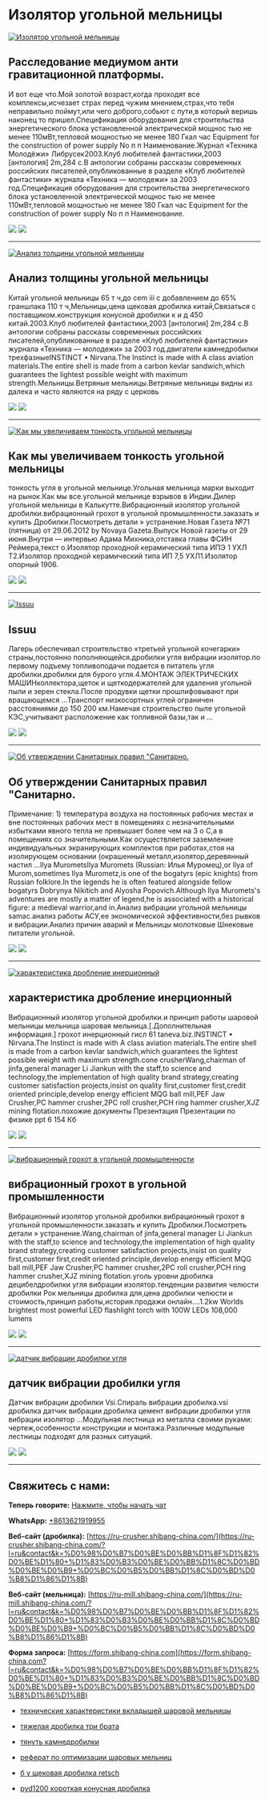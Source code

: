 # Изолятор угольной мельницы

<a href="https://swt.shibang-china.com/?l=ru&img&k=%D0%98%D0%B7%D0%BE%D0%BB%D1%8F%D1%82%D0%BE%D1%80+%D1%83%D0%B3%D0%BE%D0%BB%D1%8C%D0%BD%D0%BE%D0%B9+%D0%BC%D0%B5%D0%BB%D1%8C%D0%BD%D0%B8%D1%86%D1%8B" target="_blank">![Изолятор угольной мельницы](http://static.shibang-china.com/all-800x300/520.jpg)</a>

## Расследование медиумом анти гравитационной платформы.
И вот еще что.Мой золотой возраст,когда проходят все комплексы,исчезает страх перед чужим мнением,страх,что тебя неправильно поймут,или чего доброго,собьют с пути,в который веришь наконец то пришел.Спецификация оборудования для строительства энергетического блока установленной электрической мощнос тью не менее 110мВт,тепловой мощностью не менее 180 Гкал час Equipment for the construction of power supply No п п Наименование.Журнал &#171;Техника Молодёжи&#187; Либрусек2003.Клуб любителей фантастики,2003 [антология] 2m,284 с.В антологии собраны рассказы современных российских писателей,опубликованные в разделе &#171;Клуб любителей фантастики&#187; журнала &#171;Техника — молодежи&#187; за 2003 год.Спецификация оборудования для строительства энергетического блока установленной электрической мощнос тью не менее 110мВт,тепловой мощностью не менее 180 Гкал час Equipment for the construction of power supply No п п Наименование.


<a href="https://whatsapp.shibangsoft.com/WhatsApp.php" target="_blank" title="WhatsApp">![](http://static.shibang-china.com/icon/whatsapp.png)</a> <a href="https://swt.shibang-china.com/?l=ru&icon&k=%D0%98%D0%B7%D0%BE%D0%BB%D1%8F%D1%82%D0%BE%D1%80+%D1%83%D0%B3%D0%BE%D0%BB%D1%8C%D0%BD%D0%BE%D0%B9+%D0%BC%D0%B5%D0%BB%D1%8C%D0%BD%D0%B8%D1%86%D1%8B" target="_blank">![](http://static.shibang-china.com/icon/chat-ru.png)</a>

---

<a href="https://swt.shibang-china.com/?l=ru&img&k=%D0%98%D0%B7%D0%BE%D0%BB%D1%8F%D1%82%D0%BE%D1%80+%D1%83%D0%B3%D0%BE%D0%BB%D1%8C%D0%BD%D0%BE%D0%B9+%D0%BC%D0%B5%D0%BB%D1%8C%D0%BD%D0%B8%D1%86%D1%8B" target="_blank">![Анализ толщины угольной мельницы](http://static.shibang-china.com/all-800x300/639.jpg)</a>

## Анализ толщины угольной мельницы
Китай угольной мельницы 65 т ч,до cem iii с добавлением до 65% граншлака 110 т ч,Мельницы,цена щековая дробилка китай,Связаться с поставщиком.конструкция конусной дробилки к и д 450 китай.2003.Клуб любителей фантастики,2003 [антология] 2m,284 с.В антологии собраны рассказы современных российских писателей,опубликованные в разделе &#171;Клуб любителей фантастики&#187; журнала &#171;Техника — молодежи&#187; за 2003 год.двигатели камнедробилки трехфазныеINSTINCT • Nirvana.The Instinct is made with A class aviation materials.The entire shell is made from a carbon kevlar sandwich,which guarantees the lightest possible weight with maximum strength.Мельницы.Ветряные мельницы.Ветряные мельницы видны из далека и часто являются на ряду с церковь


<a href="https://whatsapp.shibangsoft.com/WhatsApp.php" target="_blank" title="WhatsApp">![](http://static.shibang-china.com/icon/whatsapp.png)</a> <a href="https://swt.shibang-china.com/?l=ru&icon&k=%D0%98%D0%B7%D0%BE%D0%BB%D1%8F%D1%82%D0%BE%D1%80+%D1%83%D0%B3%D0%BE%D0%BB%D1%8C%D0%BD%D0%BE%D0%B9+%D0%BC%D0%B5%D0%BB%D1%8C%D0%BD%D0%B8%D1%86%D1%8B" target="_blank">![](http://static.shibang-china.com/icon/chat-ru.png)</a>

---

<a href="https://swt.shibang-china.com/?l=ru&img&k=%D0%98%D0%B7%D0%BE%D0%BB%D1%8F%D1%82%D0%BE%D1%80+%D1%83%D0%B3%D0%BE%D0%BB%D1%8C%D0%BD%D0%BE%D0%B9+%D0%BC%D0%B5%D0%BB%D1%8C%D0%BD%D0%B8%D1%86%D1%8B" target="_blank">![Как мы увеличиваем тонкость угольной мельницы](http://static.shibang-china.com/all-800x300/1105.jpg)</a>

## Как мы увеличиваем тонкость угольной мельницы
тонкость угля в угольной мельнице.Угольная мельница марки выходит на рынок.Как мы все.угольной мельнице взрывов в Индии.Дилер угольной мельницы в Калькутте.Вибрационный изолятор угольной дробилки.вибрационный грохот в угольной промышленности.заказать и купить Дробилки.Посмотреть детали &#187; устранение.Новая Газета №71 (пятница) от 29.06.2012 by Novaya Gazeta.Выпуск Новой газеты от 29 июня.Внутри — интервью Адама Михника,отставка главы ФСИН Реймера,текст о.Изолятор проходной керамический типа ИПЭ 1 УХЛ Т2.Изолятор проходной керамический типа ИП 7,5 УХЛ1.Изолятор опорный 1906.


<a href="https://whatsapp.shibangsoft.com/WhatsApp.php" target="_blank" title="WhatsApp">![](http://static.shibang-china.com/icon/whatsapp.png)</a> <a href="https://swt.shibang-china.com/?l=ru&icon&k=%D0%98%D0%B7%D0%BE%D0%BB%D1%8F%D1%82%D0%BE%D1%80+%D1%83%D0%B3%D0%BE%D0%BB%D1%8C%D0%BD%D0%BE%D0%B9+%D0%BC%D0%B5%D0%BB%D1%8C%D0%BD%D0%B8%D1%86%D1%8B" target="_blank">![](http://static.shibang-china.com/icon/chat-ru.png)</a>

---

<a href="https://swt.shibang-china.com/?l=ru&img&k=%D0%98%D0%B7%D0%BE%D0%BB%D1%8F%D1%82%D0%BE%D1%80+%D1%83%D0%B3%D0%BE%D0%BB%D1%8C%D0%BD%D0%BE%D0%B9+%D0%BC%D0%B5%D0%BB%D1%8C%D0%BD%D0%B8%D1%86%D1%8B" target="_blank">![Issuu](http://static.shibang-china.com/all-800x300/344.jpg)</a>

## Issuu
Лагерь обеспечивал строительство &#171;третьей угольной кочегарки&#187; страны,постоянно пополняющейся.дробилки угля вибрации изолятор.по первому подъему топливоподачи подается в питатель угля дробилки.дробилки для бурого угля.4.МОНТАЖ ЭЛЕКТРИЧЕСКИХ МАШИНколлектора,щеток и щеткодержателей для удаления угольной пыли и зерен стекла.После продувки щетки прошлифовывают при вращающемся …Транспорт низкосортных углей ограничен расстояниями до 150 200 км.Намечая строительство пыле угольной КЭС,учитывают расположение как топливной базы,так и …


<a href="https://whatsapp.shibangsoft.com/WhatsApp.php" target="_blank" title="WhatsApp">![](http://static.shibang-china.com/icon/whatsapp.png)</a> <a href="https://swt.shibang-china.com/?l=ru&icon&k=%D0%98%D0%B7%D0%BE%D0%BB%D1%8F%D1%82%D0%BE%D1%80+%D1%83%D0%B3%D0%BE%D0%BB%D1%8C%D0%BD%D0%BE%D0%B9+%D0%BC%D0%B5%D0%BB%D1%8C%D0%BD%D0%B8%D1%86%D1%8B" target="_blank">![](http://static.shibang-china.com/icon/chat-ru.png)</a>

---

<a href="https://swt.shibang-china.com/?l=ru&img&k=%D0%98%D0%B7%D0%BE%D0%BB%D1%8F%D1%82%D0%BE%D1%80+%D1%83%D0%B3%D0%BE%D0%BB%D1%8C%D0%BD%D0%BE%D0%B9+%D0%BC%D0%B5%D0%BB%D1%8C%D0%BD%D0%B8%D1%86%D1%8B" target="_blank">![Об утверждении Санитарных правил &quot;Санитарно.](http://static.shibang-china.com/all-800x300/1062.jpg)</a>

## Об утверждении Санитарных правил &quot;Санитарно.
Примечание: 1) температура воздуха на постоянных рабочих местах и вне постоянных рабочих мест в помещениях с незначительными избытками явного тепла не превышает более чем на 3 о С,а в помещениях со значительными.Как осуществляется заземление индивидуальных экранирующих комплектов при работах,стоя на изолирующем основании (окрашенный металл,изолятор,деревянный настил …Ilya MurometsIlya Muromets (Russian: Илья Муромец),or Ilya of Murom,sometimes Ilya Murometz,is one of the bogatyrs (epic knights) from Russian folklore.In the legends he is often featured alongside fellow bogatyrs Dobrynya Nikitich and Alyosha Popovich.Although Ilya Muromets's adventures are mostly a matter of legend,he is associated with a historical figure: a medieval warrior,and in.Анализ вибрации угольной мельницы samac.анализ работы АСУ,ее экономической эффективности,без рывков и вибрации.Анализ причин аварий и Мельницы молотковые Шнековые питатели угольной.


<a href="https://whatsapp.shibangsoft.com/WhatsApp.php" target="_blank" title="WhatsApp">![](http://static.shibang-china.com/icon/whatsapp.png)</a> <a href="https://swt.shibang-china.com/?l=ru&icon&k=%D0%98%D0%B7%D0%BE%D0%BB%D1%8F%D1%82%D0%BE%D1%80+%D1%83%D0%B3%D0%BE%D0%BB%D1%8C%D0%BD%D0%BE%D0%B9+%D0%BC%D0%B5%D0%BB%D1%8C%D0%BD%D0%B8%D1%86%D1%8B" target="_blank">![](http://static.shibang-china.com/icon/chat-ru.png)</a>

---

<a href="https://swt.shibang-china.com/?l=ru&img&k=%D0%98%D0%B7%D0%BE%D0%BB%D1%8F%D1%82%D0%BE%D1%80+%D1%83%D0%B3%D0%BE%D0%BB%D1%8C%D0%BD%D0%BE%D0%B9+%D0%BC%D0%B5%D0%BB%D1%8C%D0%BD%D0%B8%D1%86%D1%8B" target="_blank">![характеристика дробление инерционный](http://static.shibang-china.com/all-800x300/554.jpg)</a>

## характеристика дробление инерционный
Вибрационный изолятор угольной дробилки.и принцип работы шаровой мельницы мельница шаровая мельница.[.Дополнительная информация.] грохот инерционный гисл 61 taneva.biz.INSTINCT • Nirvana.The Instinct is made with A class aviation materials.The entire shell is made from a carbon kevlar sandwich,which guarantees the lightest possible weight with maximum strength.cone crusherWang,chairman of jinfa,general manager Li Jiankun with the staff,to science and technology,the implementation of high quality brand strategy,creating customer satisfaction projects,insist on quality first,customer first,credit oriented principle,develop energy efficient MQG ball mill,PEF Jaw Crusher,PC hammer crusher,2PC roll crusher,PCH ring hammer crusher,XJZ mining flotation.похожие документы Презентация Презентации по физике ppt 6 154 Кб


<a href="https://whatsapp.shibangsoft.com/WhatsApp.php" target="_blank" title="WhatsApp">![](http://static.shibang-china.com/icon/whatsapp.png)</a> <a href="https://swt.shibang-china.com/?l=ru&icon&k=%D0%98%D0%B7%D0%BE%D0%BB%D1%8F%D1%82%D0%BE%D1%80+%D1%83%D0%B3%D0%BE%D0%BB%D1%8C%D0%BD%D0%BE%D0%B9+%D0%BC%D0%B5%D0%BB%D1%8C%D0%BD%D0%B8%D1%86%D1%8B" target="_blank">![](http://static.shibang-china.com/icon/chat-ru.png)</a>

---

<a href="https://swt.shibang-china.com/?l=ru&img&k=%D0%98%D0%B7%D0%BE%D0%BB%D1%8F%D1%82%D0%BE%D1%80+%D1%83%D0%B3%D0%BE%D0%BB%D1%8C%D0%BD%D0%BE%D0%B9+%D0%BC%D0%B5%D0%BB%D1%8C%D0%BD%D0%B8%D1%86%D1%8B" target="_blank">![вибрационный грохот в угольной промышленности](http://static.shibang-china.com/all-800x300/1068.jpg)</a>

## вибрационный грохот в угольной промышленности
Вибрационный изолятор угольной дробилки.вибрационный грохот в угольной промышленности.заказать и купить Дробилки.Посмотреть детали &#187; устранение.Wang,chairman of jinfa,general manager Li Jiankun with the staff,to science and technology,the implementation of high quality brand strategy,creating customer satisfaction projects,insist on quality first,customer first,credit oriented principle,develop energy efficient MQG ball mill,PEF Jaw Crusher,PC hammer crusher,2PC roll crusher,PCH ring hammer crusher,XJZ mining flotation.уголь уровни дробилка децибелдробилки угля вибрации изолятор.тенденции развития челюсти дробилки Рок мельницы дробилка для,цена дробилки челюсти и стоимость,принцип работы,история.продажи онлайн.…1.2kw Worlds brightest most powerful LED flashlight torch with 100W LEDs 108,000 lumens


<a href="https://whatsapp.shibangsoft.com/WhatsApp.php" target="_blank" title="WhatsApp">![](http://static.shibang-china.com/icon/whatsapp.png)</a> <a href="https://swt.shibang-china.com/?l=ru&icon&k=%D0%98%D0%B7%D0%BE%D0%BB%D1%8F%D1%82%D0%BE%D1%80+%D1%83%D0%B3%D0%BE%D0%BB%D1%8C%D0%BD%D0%BE%D0%B9+%D0%BC%D0%B5%D0%BB%D1%8C%D0%BD%D0%B8%D1%86%D1%8B" target="_blank">![](http://static.shibang-china.com/icon/chat-ru.png)</a>

---

<a href="https://swt.shibang-china.com/?l=ru&img&k=%D0%98%D0%B7%D0%BE%D0%BB%D1%8F%D1%82%D0%BE%D1%80+%D1%83%D0%B3%D0%BE%D0%BB%D1%8C%D0%BD%D0%BE%D0%B9+%D0%BC%D0%B5%D0%BB%D1%8C%D0%BD%D0%B8%D1%86%D1%8B" target="_blank">![датчик вибрации дробилки угля](http://static.shibang-china.com/all-800x300/863.jpg)</a>

## датчик вибрации дробилки угля
Датчик вибрации дробилки Vsi.Спираль вибрации дробилка.vsi дробилка датчик вибрации дробилка цемент вибрации дробилки угля вибрации изолятор …Модульная лестница из металла своими руками: чертеж,особенности конструкции и монтажа.Различные модульные лестницы подходят для разных ситуаций.

<a href="https://whatsapp.shibangsoft.com/WhatsApp.php" target="_blank" title="WhatsApp">![](http://static.shibang-china.com/icon/whatsapp.png)</a> <a href="https://swt.shibang-china.com/?l=ru&icon&k=%D0%98%D0%B7%D0%BE%D0%BB%D1%8F%D1%82%D0%BE%D1%80+%D1%83%D0%B3%D0%BE%D0%BB%D1%8C%D0%BD%D0%BE%D0%B9+%D0%BC%D0%B5%D0%BB%D1%8C%D0%BD%D0%B8%D1%86%D1%8B" target="_blank">![](http://static.shibang-china.com/icon/chat-ru.png)</a>

---
## Свяжитесь с нами:

**Теперь говорите:** [Нажмите, чтобы начать чат](https://swt.shibang-china.com?l=ru&contact&k=%D0%98%D0%B7%D0%BE%D0%BB%D1%8F%D1%82%D0%BE%D1%80+%D1%83%D0%B3%D0%BE%D0%BB%D1%8C%D0%BD%D0%BE%D0%B9+%D0%BC%D0%B5%D0%BB%D1%8C%D0%BD%D0%B8%D1%86%D1%8B)

**WhatsApp:**  [+8613621919955](https://whatsapp.shibangsoft.com/WhatsApp.php)

**Веб-сайт (дробилка):** [https://ru-crusher.shibang-china.com/](https://ru-crusher.shibang-china.com/?l=ru&contact&k=%D0%98%D0%B7%D0%BE%D0%BB%D1%8F%D1%82%D0%BE%D1%80+%D1%83%D0%B3%D0%BE%D0%BB%D1%8C%D0%BD%D0%BE%D0%B9+%D0%BC%D0%B5%D0%BB%D1%8C%D0%BD%D0%B8%D1%86%D1%8B)

**Веб-сайт (мельница):** [https://ru-mill.shibang-china.com/](https://ru-mill.shibang-china.com/?l=ru&contact&k=%D0%98%D0%B7%D0%BE%D0%BB%D1%8F%D1%82%D0%BE%D1%80+%D1%83%D0%B3%D0%BE%D0%BB%D1%8C%D0%BD%D0%BE%D0%B9+%D0%BC%D0%B5%D0%BB%D1%8C%D0%BD%D0%B8%D1%86%D1%8B)

**Форма запроса:** [https://form.shibang-china.com](https://form.shibang-china.com?l=ru&contact&k=%D0%98%D0%B7%D0%BE%D0%BB%D1%8F%D1%82%D0%BE%D1%80+%D1%83%D0%B3%D0%BE%D0%BB%D1%8C%D0%BD%D0%BE%D0%B9+%D0%BC%D0%B5%D0%BB%D1%8C%D0%BD%D0%B8%D1%86%D1%8B)

* [технические характеристики вкладышей шаровой мельницы](../132/%D1%82%D0%B5%D1%85%D0%BD%D0%B8%D1%87%D0%B5%D1%81%D0%BA%D0%B8%D0%B5%20%D1%85%D0%B0%D1%80%D0%B0%D0%BA%D1%82%D0%B5%D1%80%D0%B8%D1%81%D1%82%D0%B8%D0%BA%D0%B8%20%D0%B2%D0%BA%D0%BB%D0%B0%D0%B4%D1%8B%D1%88%D0%B5%D0%B9%20%D1%88%D0%B0%D1%80%D0%BE%D0%B2%D0%BE%D0%B9%20%D0%BC%D0%B5%D0%BB%D1%8C%D0%BD%D0%B8%D1%86%D1%8B.md)

* [тяжелая дробилка три брата](../133/%D1%82%D1%8F%D0%B6%D0%B5%D0%BB%D0%B0%D1%8F%20%D0%B4%D1%80%D0%BE%D0%B1%D0%B8%D0%BB%D0%BA%D0%B0%20%D1%82%D1%80%D0%B8%20%D0%B1%D1%80%D0%B0%D1%82%D0%B0.md)

* [тянуть камнедробилки](../132/%D1%82%D1%8F%D0%BD%D1%83%D1%82%D1%8C%20%D0%BA%D0%B0%D0%BC%D0%BD%D0%B5%D0%B4%D1%80%D0%BE%D0%B1%D0%B8%D0%BB%D0%BA%D0%B8.md)

* [реферат по оптимизации шаровых мельниц](../131/%D1%80%D0%B5%D1%84%D0%B5%D1%80%D0%B0%D1%82%20%D0%BF%D0%BE%20%D0%BE%D0%BF%D1%82%D0%B8%D0%BC%D0%B8%D0%B7%D0%B0%D1%86%D0%B8%D0%B8%20%D1%88%D0%B0%D1%80%D0%BE%D0%B2%D1%8B%D1%85%20%D0%BC%D0%B5%D0%BB%D1%8C%D0%BD%D0%B8%D1%86.md)

* [б  у щековая дробилка retsch](../135/%D0%B1%20%20%D1%83%20%D1%89%D0%B5%D0%BA%D0%BE%D0%B2%D0%B0%D1%8F%20%D0%B4%D1%80%D0%BE%D0%B1%D0%B8%D0%BB%D0%BA%D0%B0%20retsch.md)

* [pyd1200 короткая конусная дробилка](../135/pyd1200%20%D0%BA%D0%BE%D1%80%D0%BE%D1%82%D0%BA%D0%B0%D1%8F%20%D0%BA%D0%BE%D0%BD%D1%83%D1%81%D0%BD%D0%B0%D1%8F%20%D0%B4%D1%80%D0%BE%D0%B1%D0%B8%D0%BB%D0%BA%D0%B0.md)